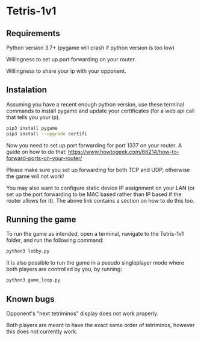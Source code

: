 # Tetris-1v1

## Requirements
Python version 3.7+ (pygame will crash if python version is too low)

Willingness to set up port forwarding on your router.

Willingness to share your ip with your opponent.

## Instalation
Assuming you have a recent enough python version, use these terminal commands to install pygame and update your certificates (for a web api call that tells you your ip).

```bash
pip3 install pygame
pip3 install --upgrade certifi
```

Now you need to set up port forwarding for port 1337 on your router. A guide on how to do that: https://www.howtogeek.com/66214/how-to-forward-ports-on-your-router/

Please make sure you set up forwarding for both TCP and UDP, otherwise the game will not work!

You may also want to configure static device IP assignment on your LAN (or set up the port forwarding to be MAC based rather than IP based if the router allows for it). The above link contains a section on how to do this too.

## Running the game
To run the game as intended, open a terminal, navigate to the Tetris-1v1 folder, and run the following command:

```bash
python3 lobby.py
```

It is also possible to run the game in a pseudo singleplayer mode where both players are controlled by you, by running:

```bash
python3 game_loop.py
```

## Known bugs
Opponent's "next tetriminos" display does not work properly.

Both players are meant to have the exact same order of tetriminos, however this does not currently work.